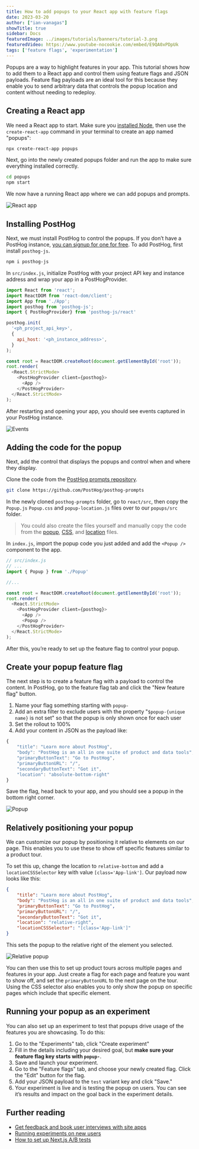 ```yaml
---
title: How to add popups to your React app with feature flags
date: 2023-03-20
author: ["ian-vanagas"]
showTitle: true
sidebar: Docs
featuredImage: ../images/tutorials/banners/tutorial-3.png
featuredVideo: https://www.youtube-nocookie.com/embed/E9QA0xPDpUk
tags: ['feature flags', 'experimentation']
---
```


Popups are a way to highlight features in your app. This tutorial shows how to add them to a React app and control them using feature flags and JSON payloads. Feature flag payloads are an ideal tool for this because they enable you to send arbitrary data that controls the popup location and content without needing to redeploy. 

## Creating a React app

We need a React app to start. Make sure you [installed Node](https://nodejs.dev/en/learn/how-to-install-nodejs/), then use the `create-react-app` command in your terminal to create an app named "popups":

```bash
npx create-react-app popups
```

Next, go into the newly created popups folder and run the app to make sure everything installed correctly.

```bash
cd popups
npm start
```

We now have a running React app where we can add popups and prompts.

![React app](../images/tutorials/react-popups/app.png)

## Installing PostHog

Next, we must install PostHog to control the popups. If you don’t have a PostHog instance, [you can signup for one for free](https://app.posthog.com/signup). To add PostHog, first install `posthog-js`.

```bash
npm i posthog-js
```

In `src/index.js`, initialize PostHog with your project API key and instance address and wrap your app in a PostHogProvider.

```js
import React from 'react';
import ReactDOM from 'react-dom/client';
import App from './App';
import posthog from 'posthog-js';
import { PostHogProvider} from 'posthog-js/react'

posthog.init(
  '<ph_project_api_key>',
  {
    api_host: '<ph_instance_address>',
  }
);

const root = ReactDOM.createRoot(document.getElementById('root'));
root.render(
  <React.StrictMode>
    <PostHogProvider client={posthog}>
      <App />
    </PostHogProvider>
  </React.StrictMode>
);
```

After restarting and opening your app, you should see events captured in your PostHog instance.

![Events](../images/tutorials/react-popups/events.png)

## Adding the code for the popup

Next, add the control that displays the popups and control when and where they display. 

Clone the code from the [PostHog prompts repository](https://github.com/PostHog/posthog-prompts). 

```bash
git clone https://github.com/PostHog/posthog-prompts
```
In the newly cloned `posthog-prompts` folder, go to `react/src`, then copy the `Popup.js` `Popup.css` and `popup-location.js` files over to our `popups/src` folder.

> You could also create the files yourself and manually copy the code from the [popup](https://github.com/PostHog/posthog-prompts/blob/main/react/src/Popup.js), [CSS](https://github.com/PostHog/posthog-prompts/blob/main/react/src/Popup.css), and [location](https://github.com/PostHog/posthog-prompts/blob/main/react/src/popup-location.js) files.

In `index.js`, import the popup code you just added and add the `<Popup />` component to the app.

```js
// src/index.js
// ...
import { Popup } from './Popup'

//...

const root = ReactDOM.createRoot(document.getElementById('root'));
root.render(
  <React.StrictMode>
    <PostHogProvider client={posthog}>
      <App />
      <Popup />
    </PostHogProvider>
  </React.StrictMode>
);
```

After this, you’re ready to set up the feature flag to control your popup.

## Create your popup feature flag

The next step is to create a feature flag with a payload to control the content. In PostHog, go to the feature flag tab and click the "New feature flag" button.

1. Name your flag something starting with `popup-`
2. Add an extra filter to exclude users with the property "`$popup-{unique name}` is not set" so that the popup is only shown once for each user
3. Set the rollout to 100%
4. Add your content in JSON as the payload like:

```js
{
    "title": "Learn more about PostHog",
    "body": "PostHog is an all in one suite of product and data tools",
    "primaryButtonText": "Go to PostHog",
    "primaryButtonURL": "/",
    "secondaryButtonText": "Got it",
    "location": "absolute-bottom-right"
}
```

Save the flag, head back to your app, and you should see a popup in the bottom right corner.

![Popup](../images/tutorials/react-popups/popup.png)

## Relatively positioning your popup

We can customize our popup by positioning it relative to elements on our page. This enables you to use these to show off specific features similar to a product tour. 

To set this up, change the location to `relative-bottom` and add a `locationCSSSelector` key with value `[class='App-link']`. Our payload now looks like this:

```json
{
    "title": "Learn more about PostHog",
    "body": "PostHog is an all in one suite of product and data tools",
    "primaryButtonText": "Go to PostHog",
    "primaryButtonURL": "/",
    "secondaryButtonText": "Got it",
    "location": "relative-right",
    "locationCSSSelector": "[class='App-link']"
}
```

This sets the popup to the relative right of the element you selected. 

![Relative popup](../images/tutorials/react-popups/relative.png)

You can then use this to set up product tours across multiple pages and features in your app. Just create a flag for each page and feature you want to show off, and set the `primaryButtonURL` to the next page on the tour. Using the CSS selector also enables you to only show the popup on specific pages which include that specific element.

## Running your popup as an experiment

You can also set up an experiment to test that popups drive usage of the features you are showcasing. To do this:

1. Go to the "Experiments" tab, click "Create experiment"
2. Fill in the details including your desired goal, but **make sure your feature flag key starts with `popup-`**.
3. Save and launch your experiment.
4. Go to the "Feature flags" tab, and choose your newly created flag. Click the "Edit" button for the flag.
5. Add your JSON payload to the `test` variant key and click "Save."
6. Your experiment is live and is testing the popup on users. You can see it’s results and impact on the goal back in the experiment details.

## Further reading

- [Get feedback and book user interviews with site apps](/tutorials/feedback-interviews-site-apps)
- [Running experiments on new users](/tutorials/new-user-experiments)
- [How to set up Next.js A/B tests](/tutorials/nextjs-ab-tests)
